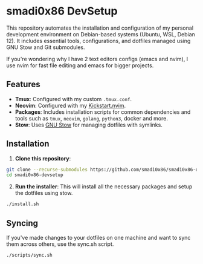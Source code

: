# smadi0x86 DevSetup

This repository automates the installation and configuration of my personal development environment on Debian-based systems (Ubuntu, WSL, Debian 12). It includes essential tools, configurations, and dotfiles managed using GNU Stow and Git submodules.

If you're wondering why I have 2 text editors configs (emacs and nvim), I use nvim for fast file editing and emacs for bigger projects.

## Features

- **Tmux**: Configured with my custom `.tmux.conf`.
- **Neovim**: Configured with my [Kickstart.nvim](https://github.com/smadi0x86/kickstart.nvim).
- **Packages**: Includes installation scripts for common dependencies and tools such as `tmux`, `neovim`, `golang`, `python3`, docker and more.
- **Stow**: Uses [GNU Stow](https://www.gnu.org/software/stow/) for managing dotfiles with symlinks.

## Installation

1. **Clone this repository**:

```bash
git clone --recurse-submodules https://github.com/smadi0x86/smadi0x86-devsetup.git
cd smadi0x86-devsetup
```

2. **Run the installer**: This will install all the necessary packages and setup the dotfiles using stow.

```bash
./install.sh
```

## Syncing

If you've made changes to your dotfiles on one machine and want to sync them across others, use the sync.sh script.

```bash
./scripts/sync.sh
```
